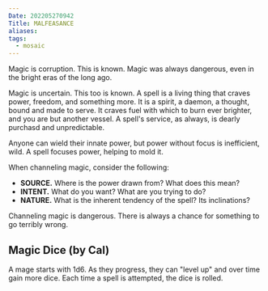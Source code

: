 ```yaml
---
Date: 202205270942
Title: MALFEASANCE
aliases: 
tags:
  - mosaic
---
```

Magic is corruption. This is known. Magic was always dangerous, even in the bright eras of the long ago.

Magic is uncertain. This too is known. A spell is a living thing that craves power, freedom, and something more. It is a spirit, a daemon, a thought, bound and made to serve. It craves fuel with which to burn ever brighter, and you are but another vessel. A spell's service, as always, is dearly purchasd and unpredictable.

Anyone can wield their innate power, but power without focus is inefficient, wild. A spell focuses power, helping to mold it.

When channeling magic, consider the following:
- **SOURCE.** Where is the power drawn from? What does this mean?
- **INTENT.** What do you want? What are you trying to do?
- **NATURE.** What is the inherent tendency of the spell? Its inclinations?

Channeling magic is dangerous. There is always a chance for something to go terribly wrong.

## Magic Dice (by Cal)

A mage starts with 1d6. As they progress, they can "level up" and over time gain more dice. Each time a spell is attempted, the dice is rolled.